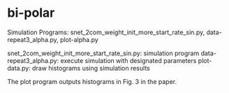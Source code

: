 # bi-polar
 Simulation Programs: snet_2com_weight_init_more_start_rate_sin.py, data-repeat3_alpha.py, plot-alpha.py

snet_2com_weight_init_more_start_rate_sin.py: simulation program
data-repeat3_alpha.py: execute simulation with designated parameters
plot-data.py: draw histograms using simulation results

The plot program outputs histograms in Fig. 3 in the paper.

